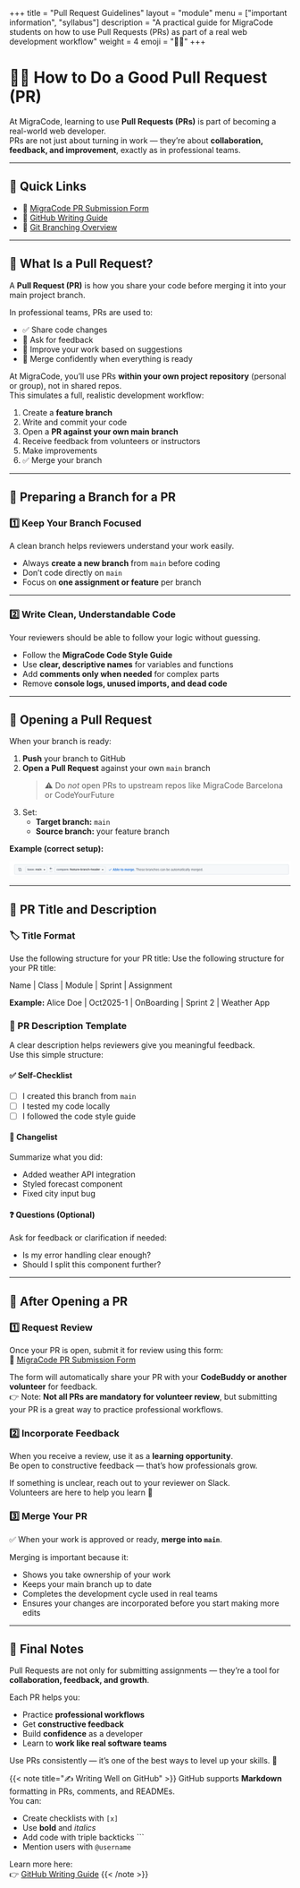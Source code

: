 +++
title = "Pull Request Guidelines"
layout = "module"
menu = ["important information", "syllabus"]
description = "A practical guide for MigraCode students on how to use Pull Requests (PRs) as part of a real web development workflow"
weight = 4
emoji = "👩‍💻"
+++


# 👩‍💻 How to Do a Good Pull Request (PR)

At MigraCode, learning to use **Pull Requests (PRs)** is part of becoming a real-world web developer.  
PRs are not just about turning in work — they’re about **collaboration, feedback, and improvement**, exactly as in professional teams.

---

## 📌 Quick Links

- 🧾 [MigraCode PR Submission Form](https://docs.google.com/forms/d/e/1FAIpQLSesj1TzRyeaV5unZVI4Iqbgxf78qs3QVu0WSkxfr5W68HSlbg/viewform?usp=sharing&ouid=117762897010037598835)
- 📘 [GitHub Writing Guide](https://docs.github.com/en/get-started/writing-on-github)
- 🧭 [Git Branching Overview](https://docs.github.com/en/get-started/using-git/about-branches)


---

## 🧭 What Is a Pull Request?

A **Pull Request (PR)** is how you share your code before merging it into your main project branch.

In professional teams, PRs are used to:

- ✅ Share code changes  
- 💬 Ask for feedback  
- 🔄 Improve your work based on suggestions  
- 🚀 Merge confidently when everything is ready

At MigraCode, you’ll use PRs **within your own project repository** (personal or group), not in shared repos.  
This simulates a full, realistic development workflow:

1. Create a **feature branch**
2. Write and commit your code
3. Open a **PR against your own main branch**
4. Receive feedback from volunteers or instructors
5. Make improvements
6. ✅ Merge your branch

---

## 🌿 Preparing a Branch for a PR

### 1️⃣ Keep Your Branch Focused

A clean branch helps reviewers understand your work easily.

- Always **create a new branch** from `main` before coding  
- Don’t code directly on `main`  
- Focus on **one assignment or feature** per branch  

---

### 2️⃣ Write Clean, Understandable Code

Your reviewers should be able to follow your logic without guessing.

- Follow the **MigraCode Code Style Guide**  
- Use **clear, descriptive names** for variables and functions  
- Add **comments only when needed** for complex parts  
- Remove **console logs, unused imports, and dead code**  

---

## 🚀 Opening a Pull Request

When your branch is ready:

1. **Push** your branch to GitHub  
2. **Open a Pull Request** against your own `main` branch  
   > ⚠️ Do *not* open PRs to upstream repos like MigraCode Barcelona or CodeYourFuture  
3. Set:
   - **Target branch:** `main`  
   - **Source branch:** your feature branch  

**Example (correct setup):**

![Screenshot showing correct PR target and source branches](screenshot_merge.png)

---

## 🧩 PR Title and Description

### 🏷️ Title Format

Use the following structure for your PR title:
Use the following structure for your PR title:

Name | Class | Module | Sprint | Assignment


**Example:**
Alice Doe | Oct2025-1 | OnBoarding | Sprint 2 | Weather App


### 📝 PR Description Template

A clear description helps reviewers give you meaningful feedback.  
Use this simple structure:

#### ✅ Self-Checklist

- [ ] I created this branch from `main`  
- [ ] I tested my code locally  
- [ ] I followed the code style guide  

#### 🔄 Changelist

Summarize what you did:

- Added weather API integration  
- Styled forecast component  
- Fixed city input bug  

#### ❓ Questions (Optional)

Ask for feedback or clarification if needed:

- Is my error handling clear enough?  
- Should I split this component further?  

---

## 💬 After Opening a PR

### 1️⃣ Request Review

Once your PR is open, submit it for review using this form:  
🧾 [MigraCode PR Submission Form](https://docs.google.com/forms/d/e/1FAIpQLSesj1TzRyeaV5unZVI4Iqbgxf78qs3QVu0WSkxfr5W68HSlbg/viewform?usp=sharing&ouid=117762897010037598835)


The form will automatically share your PR with your **CodeBuddy or another volunteer** for feedback.  
👉 Note: **Not all PRs are mandatory for volunteer review**, but submitting your PR is a great way to practice professional workflows.



### 2️⃣ Incorporate Feedback

When you receive a review, use it as a **learning opportunity**.  
Be open to constructive feedback — that’s how professionals grow.  

If something is unclear, reach out to your reviewer on Slack.  
Volunteers are here to help you learn 💪



### 3️⃣ Merge Your PR

✅ When your work is approved or ready, **merge into `main`**.

Merging is important because it:

- Shows you take ownership of your work  
- Keeps your main branch up to date  
- Completes the development cycle used in real teams
- Ensures your changes are incorporated before you start making more edits  

---

## 🌱 Final Notes

Pull Requests are not only for submitting assignments — they’re a tool for **collaboration, feedback, and growth**.  

Each PR helps you:

- Practice **professional workflows**
- Get **constructive feedback**
- Build **confidence** as a developer
- Learn to **work like real software teams**

Use PRs consistently — it’s one of the best ways to level up your skills. 💪


{{< note title="✍️ Writing Well on GitHub" >}}
GitHub supports **Markdown** formatting in PRs, comments, and READMEs.  
You can:

- Create checklists with `[x]`  
- Use **bold** and *italics*  
- Add code with triple backticks ```  
- Mention users with `@username`  

Learn more here:  
👉 [GitHub Writing Guide](https://docs.github.com/en/get-started/writing-on-github)
{{< /note >}}




